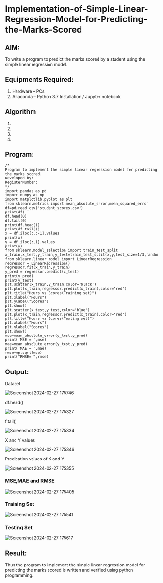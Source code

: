 # Implementation-of-Simple-Linear-Regression-Model-for-Predicting-the-Marks-Scored

## AIM:
To write a program to predict the marks scored by a student using the simple linear regression model.

## Equipments Required:
1. Hardware – PCs
2. Anaconda – Python 3.7 Installation / Jupyter notebook

## Algorithm
1. 
2. 
3. 
4. 

## Program:
```
/*
Program to implement the simple linear regression model for predicting the marks scored.
Developed by: 
RegisterNumber:  
*/
import pandas as pd
import numpy as np
import matplotlib.pyplot as plt
from sklearn.metrics import mean_absolute_error,mean_squared_error
df=pd.read_csv('student_scores.csv')
print(df)
df.head(0)
df.tail(0)
print(df.head())
print(df.tail())
x = df.iloc[:,:-1].values
print(x)
y = df.iloc[:,1].values
print(y)
from sklearn.model_selection import train_test_split
x_train,x_test,y_train,y_test=train_test_split(x,y,test_size=1/3,random_state=0)
from sklearn.linear_model import LinearRegression
regressor = LinearRegression()
regressor.fit(x_train,y_train)
y_pred = regressor.predict(x_test)
print(y_pred)
print(y_test)
plt.scatter(x_train,y_train,color='black')
plt.plot(x_train,regressor.predict(x_train),color='red')
plt.title("Hours vs Scores(Training set)")
plt.xlabel("Hours")
plt.ylabel("Scores")
plt.show()
plt.scatter(x_test,y_test,color='blue')
plt.plot(x_train,regressor.predict(x_train),color='red')
plt.title("Hours vs Scores(Testing set)")
plt.xlabel("Hours")
plt.ylabel("Scores")
plt.show()
mse=mean_absolute_error(y_test,y_pred)
print('MSE = ',mse)
mae=mean_absolute_error(y_test,y_pred)
print('MAE = ',mae)
rmse=np.sqrt(mse)
print("RMSE= ",rmse)
```

## Output:
Dataset


![Screenshot 2024-02-27 175746](https://github.com/MOHAMEDFARIKH1/Implementation-of-Simple-Linear-Regression-Model-for-Predicting-the-Marks-Scored/assets/160568234/31317b6c-77da-46e8-913c-46c14d3c8e5e)

df.head()


![Screenshot 2024-02-27 175327](https://github.com/MOHAMEDFARIKH1/Implementation-of-Simple-Linear-Regression-Model-for-Predicting-the-Marks-Scored/assets/160568234/f9500330-c2cb-4bc9-a574-de0974b8a53f)

f.tail()


![Screenshot 2024-02-27 175334](https://github.com/MOHAMEDFARIKH1/Implementation-of-Simple-Linear-Regression-Model-for-Predicting-the-Marks-Scored/assets/160568234/70fb9e73-ecf3-4793-bb35-e3620603d5d3)

X and Y values


![Screenshot 2024-02-27 175346](https://github.com/MOHAMEDFARIKH1/Implementation-of-Simple-Linear-Regression-Model-for-Predicting-the-Marks-Scored/assets/160568234/10b4cade-4dd8-4f80-b6a3-a5ea612dc38b)

Predication values of X and Y


![Screenshot 2024-02-27 175355](https://github.com/MOHAMEDFARIKH1/Implementation-of-Simple-Linear-Regression-Model-for-Predicting-the-Marks-Scored/assets/160568234/d1db4c18-8c23-488a-a124-1807cd1f0de8)

### MSE,MAE and RMSE


![Screenshot 2024-02-27 175405](https://github.com/MOHAMEDFARIKH1/Implementation-of-Simple-Linear-Regression-Model-for-Predicting-the-Marks-Scored/assets/160568234/2bb8a767-2018-4bd2-b6a0-ee0decbbda84)

### Training Set


![Screenshot 2024-02-27 175541](https://github.com/MOHAMEDFARIKH1/Implementation-of-Simple-Linear-Regression-Model-for-Predicting-the-Marks-Scored/assets/160568234/a8e1d0da-307f-4ada-ae2f-e85cd1cd9143)

### Testing Set


![Screenshot 2024-02-27 175617](https://github.com/MOHAMEDFARIKH1/Implementation-of-Simple-Linear-Regression-Model-for-Predicting-the-Marks-Scored/assets/160568234/5a41b3d9-dc27-44aa-8974-0388a5d35669)



## Result:
Thus the program to implement the simple linear regression model for predicting the marks scored is written and verified using python programming.
